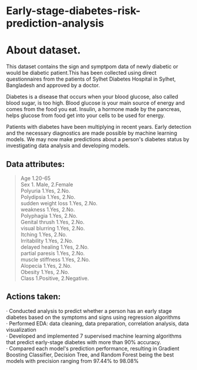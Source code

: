 # Early-stage-diabetes-risk-prediction-analysis
# About dataset.

This dataset contains the sign and symptpom data of newly diabetic or would be diabetic patient.This has been collected using direct questionnaires from the patients of Sylhet Diabetes Hospital in Sylhet, Bangladesh and approved by a doctor.

Diabetes is a disease that occurs when your blood glucose, also called blood sugar, is too high. Blood glucose is your main source of energy and comes from the food you eat. Insulin, a hormone made by the pancreas, helps glucose from food get into your cells to be used for energy.

Patients with diabetes have been multiplying in recent years. Early detection and the necessary diagnostics are made possible by machine learning models. We may now make predictions about a person's diabetes status by investigating data analysis and developing models.
 ## Data attributes:
>Age  1.20-65<br />
>Sex  1. Male, 2.Female<br />
>Polyuria  1.Yes, 2.No.<br />
>Polydipsia  1.Yes, 2.No.<br />
>sudden weight loss 1.Yes, 2.No.<br />
>weakness 1.Yes, 2.No.<br />
>Polyphagia 1.Yes, 2.No.<br />
>Genital thrush 1.Yes, 2.No.<br />
>visual blurring 1.Yes, 2.No.<br />
>Itching 1.Yes, 2.No.<br />
>Irritability 1.Yes, 2.No.<br />
>delayed healing 1.Yes, 2.No.<br />
>partial paresis 1.Yes, 2.No.<br />
>muscle stiffness 1.Yes, 2.No.<br />
>Alopecia 1.Yes, 2.No.<br />
>Obesity 1.Yes, 2.No.<br />
>Class 1.Positive, 2.Negative.<br />

## Actions taken:

· Conducted analysis to predict whether a person has an early stage diabetes based on the symptoms and signs using regression algorithms<br />
· Performed EDA: data cleaning, data preparation, correlation analysis, data visualization<br />
· Developed and implemented 7 supervised machine learning algorithms that predict early-stage diabetes with more than 90% accuracy.<br />
· Compared each model's prediction performance, resulting in Gradient Boosting Classifier, Decision Tree, and Random Forest being the best models with precision ranging from 97.44% to 98.08%
